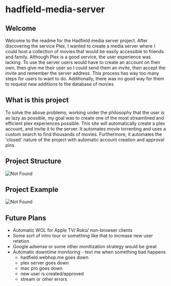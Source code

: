 # hadfield-media-server

## Welcome
Welcome to the readme for the Hadfield media server project. After discovering the service Plex, I wanted to create a media server where I could host a collection of movies that would be easily accessible to friends and family. Although Plex is a good service, the user experience was lacking. To use the server users would have to create an account on their own, then give me their user so I could send them an invite, then accept the invite and remember the server address. This process has way too many steps for users to want to do. Additionally, there was no good way for them to request new additions to the database of movies

## What is this project
To solve the above problems, working under the philosophy that the user is as lazy as possible, my goal was to create one of the most streamlined and efficient plex experiences possible. This site will automatically create a plex account, and invite it to the server. It automates movie torrenting and uses a custom search to find thousands of movies. Furthermore, it automates the 'closed' nature of the project with automatic account creation and approval pins.


## Project Structure
![Not Found](http://hadfield.webhop.me/assets/Plex%20Detailed%20Fixed.png)


## Project Example
![Not Found](http://hadfield.webhop.me/assets/optimized-demo.gif)


## Future Plans
* Automatic WOL for Apple TV/ Roku/ non-browser clients
* Some sort of intro tour or something like that to increase new user retetion
* Google adsense or some other monitization strategy would be great
* Automatic downtime monitoring - text me when something bad happens
    * hadfield.webhop.me goes down
    * plex server goes down
    * mac pro goes down
    * new user is created/approved
    * stream or other errors
